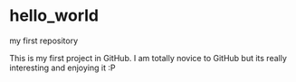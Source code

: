 # hello_world
my first repository

This is my first project in GitHub. I am totally novice to GitHub but its really interesting and enjoying it :P
